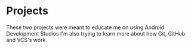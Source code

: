 # Projects
These two projects were meant to educate me on using Android Development Studios
I'm also trying to learn more about how Git, GitHub and VCS's work.
